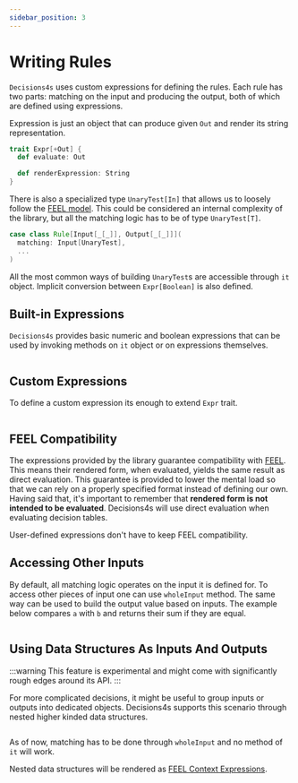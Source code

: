 ```yaml
---
sidebar_position: 3
---
```


# Writing Rules

`Decisions4s` uses custom expressions for defining the rules.
Each rule has two parts: matching on the input and producing the output, both of which are defined using
expressions.

Expression is just an object that can produce given `Out` and render its string representation.

```scala 
trait Expr[+Out] {
  def evaluate: Out

  def renderExpression: String
}
```

There is also a specialized type `UnaryTest[In]` that allows us to loosely follow
the [FEEL model](https://docs.camunda.io/docs/components/modeler/feel/language-guide/feel-unary-tests/). This could be
considered an internal complexity of the library, but all the matching logic has to be of type `UnaryTest[T]`.

<!-- @formatter:off -->
```scala
case class Rule[Input[_[_]], Output[_[_]]](
  matching: Input[UnaryTest],
  ...
)
```
<!-- @formatter:on -->

All the most common ways of building `UnaryTest`s are accessible through `it` object.
Implicit conversion between `Expr[Boolean]` is also defined.

## Built-in Expressions

`Decisions4s` provides basic numeric and boolean expressions that can be used by invoking methods on `it` object or on
expressions themselves.

```scala file=./main/scala/decisions4s/example/docs/ExpressionsExample.scala start=start_expr end=end_expr
```

## Custom Expressions

To define a custom expression its enough to extend `Expr` trait.

```scala file=./main/scala/decisions4s/example/docs/ExpressionsExample.scala start=start_custom_generic end=end_custom_generic
```

## FEEL Compatibility

The expressions provided by the library guarantee compatibility
with [FEEL](https://docs.camunda.io/docs/components/modeler/feel/what-is-feel/). This means their rendered form, when
evaluated, yields the same result as direct evaluation. This guarantee is provided to lower the mental load so that we
can rely on a properly specified format instead of defining our own. Having said that, it's important to remember that
**rendered form is not intended to be evaluated**. Decisions4s will use direct evaluation when evaluating decision
tables.

User-defined expressions don't have to keep FEEL compatibility.

## Accessing Other Inputs

By default, all matching logic operates on the input it is defined for.
To access other pieces of input one can use `wholeInput` method.
The same way can be used to build the output value based on inputs.
The example below compares `a` with `b` and returns their sum if they are equal.

```scala file=./main/scala/decisions4s/example/docs/RulesExample.scala start=start_whole_input end=end_whole_input
```

## Using Data Structures As Inputs And Outputs

:::warning
This feature is experimental and might come with significantly rough edges around its API.
:::

For more complicated decisions, it might be useful to group inputs or outputs into dedicated objects.
Decisions4s supports this scenario through nested higher kinded data structures.

```scala file=./main/scala/decisions4s/example/docs/RulesExample.scala start=start_nested_structures end=end_nested_structures
```

As of now, matching has to be done through `wholeInput` and no method of `it` will work.

Nested data structures will be rendered
as [FEEL Context Expressions](https://docs.camunda.io/docs/components/modeler/feel/language-guide/feel-context-expressions/). 
